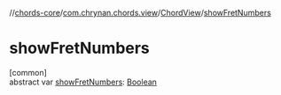//[chords-core](../../../index.md)/[com.chrynan.chords.view](../index.md)/[ChordView](index.md)/[showFretNumbers](show-fret-numbers.md)

# showFretNumbers

[common]\
abstract var [showFretNumbers](show-fret-numbers.md): [Boolean](https://kotlinlang.org/api/latest/jvm/stdlib/kotlin/-boolean/index.html)
